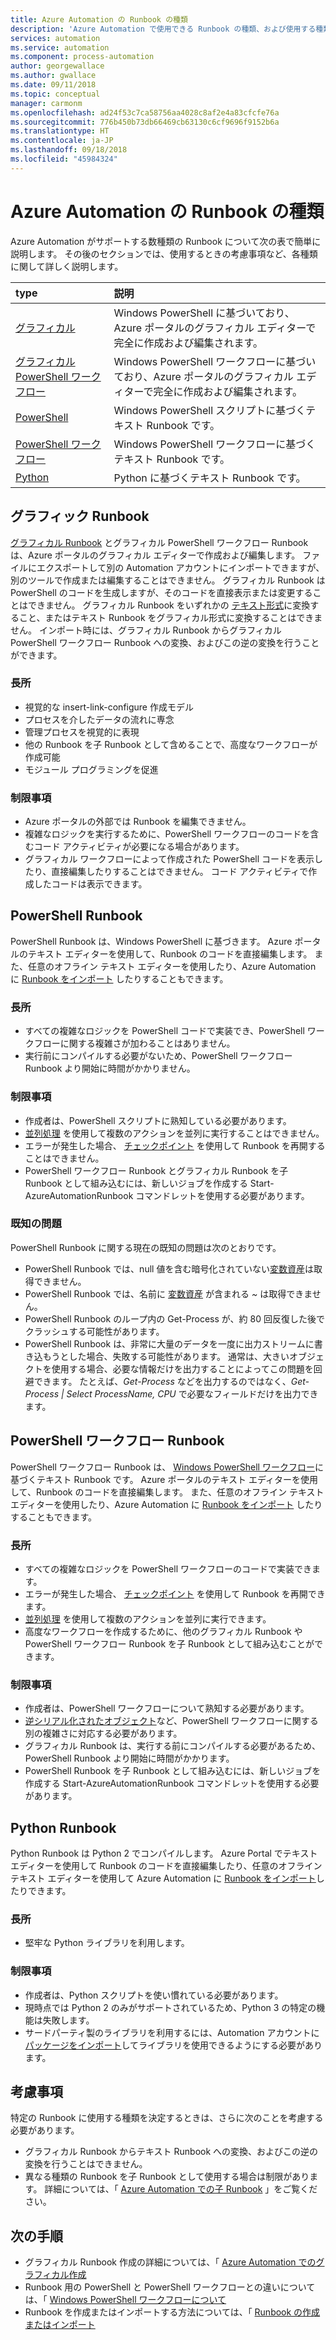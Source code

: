 ```yaml
---
title: Azure Automation の Runbook の種類
description: 'Azure Automation で使用できる Runbook の種類、および使用する種類を決定するときの考慮事項について説明します。 '
services: automation
ms.service: automation
ms.component: process-automation
author: georgewallace
ms.author: gwallace
ms.date: 09/11/2018
ms.topic: conceptual
manager: carmonm
ms.openlocfilehash: ad24f53c7ca58756aa4028c8af2e4a83cfcfe76a
ms.sourcegitcommit: 776b450b73db66469cb63130c6cf9696f9152b6a
ms.translationtype: HT
ms.contentlocale: ja-JP
ms.lasthandoff: 09/18/2018
ms.locfileid: "45984324"
---
```

# <a name="azure-automation-runbook-types"></a>Azure Automation の Runbook の種類

Azure Automation がサポートする数種類の Runbook について次の表で簡単に説明します。  その後のセクションでは、使用するときの考慮事項など、各種類に関して詳しく説明します。

| type | 説明 |
|:--- |:--- |
| [グラフィカル](#graphical-runbooks) |Windows PowerShell に基づいており、Azure ポータルのグラフィカル エディターで完全に作成および編集されます。 |
| [グラフィカル PowerShell ワークフロー](#graphical-runbooks) |Windows PowerShell ワークフローに基づいており、Azure ポータルのグラフィカル エディターで完全に作成および編集されます。 |
| [PowerShell](#powershell-runbooks) |Windows PowerShell スクリプトに基づくテキスト Runbook です。 |
| [PowerShell ワークフロー](#powershell-workflow-runbooks) |Windows PowerShell ワークフローに基づくテキスト Runbook です。 |
| [Python](#python-runbooks) |Python に基づくテキスト Runbook です。 |

## <a name="graphical-runbooks"></a>グラフィック Runbook

[グラフィカル Runbook](automation-runbook-types.md#graphical-runbooks) とグラフィカル PowerShell ワークフロー Runbookは、Azure ポータルのグラフィカル エディターで作成および編集します。  ファイルにエクスポートして別の Automation アカウントにインポートできますが、別のツールで作成または編集することはできません。  グラフィカル Runbook は PowerShell のコードを生成しますが、そのコードを直接表示または変更することはできません。 グラフィカル Runbook をいずれかの [テキスト形式](automation-runbook-types.md)に変換すること、またはテキスト Runbook をグラフィカル形式に変換することはできません。 インポート時には、グラフィカル Runbook からグラフィカル PowerShell ワークフロー Runbook への変換、およびこの逆の変換を行うことができます。

### <a name="advantages"></a>長所

* 視覚的な insert-link-configure 作成モデル  
* プロセスを介したデータの流れに専念  
* 管理プロセスを視覚的に表現  
* 他の Runbook を子 Runbook として含めることで、高度なワークフローが作成可能  
* モジュール プログラミングを促進  

### <a name="limitations"></a>制限事項

* Azure ポータルの外部では Runbook を編集できません。
* 複雑なロジックを実行するために、PowerShell ワークフローのコードを含むコード アクティビティが必要になる場合があります。
* グラフィカル ワークフローによって作成された PowerShell コードを表示したり、直接編集したりすることはできません。 コード アクティビティで作成したコードは表示できます。

## <a name="powershell-runbooks"></a>PowerShell Runbook

PowerShell Runbook は、Windows PowerShell に基づきます。  Azure ポータルのテキスト エディターを使用して、Runbook のコードを直接編集します。  また、任意のオフライン テキスト エディターを使用したり、Azure Automation に [Runbook をインポート](automation-creating-importing-runbook.md) したりすることもできます。

### <a name="advantages"></a>長所

* すべての複雑なロジックを PowerShell コードで実装でき、PowerShell ワークフローに関する複雑さが加わることはありません。
* 実行前にコンパイルする必要がないため、PowerShell ワークフロー Runbook より開始に時間がかかりません。

### <a name="limitations"></a>制限事項

* 作成者は、PowerShell スクリプトに熟知している必要があります。
* [並列処理](automation-powershell-workflow.md#parallel-processing) を使用して複数のアクションを並列に実行することはできません。
* エラーが発生した場合、 [チェックポイント](automation-powershell-workflow.md#checkpoints) を使用して Runbook を再開することはできません。
* PowerShell ワークフロー Runbook とグラフィカル Runbook を子 Runbook として組み込むには、新しいジョブを作成する Start-AzureAutomationRunbook コマンドレットを使用する必要があります。

### <a name="known-issues"></a>既知の問題

PowerShell Runbook に関する現在の既知の問題は次のとおりです。

* PowerShell Runbook では、null 値を含む暗号化されていない[変数資産](automation-variables.md)は取得できません。
* PowerShell Runbook では、名前に [変数資産](automation-variables.md) が含まれる *~* は取得できません。
* PowerShell Runbook のループ内の Get-Process が、約 80 回反復した後でクラッシュする可能性があります。
* PowerShell Runbook は、非常に大量のデータを一度に出力ストリームに書き込もうとした場合、失敗する可能性があります。   通常は、大きいオブジェクトを使用する場合、必要な情報だけを出力することによってこの問題を回避できます。  たとえば、*Get-Process* などを出力するのではなく、*Get-Process | Select ProcessName, CPU* で必要なフィールドだけを出力できます。

## <a name="powershell-workflow-runbooks"></a>PowerShell ワークフロー Runbook

PowerShell ワークフロー Runbook は、 [Windows PowerShell ワークフロー](automation-powershell-workflow.md)に基づくテキスト Runbook です。  Azure ポータルのテキスト エディターを使用して、Runbook のコードを直接編集します。  また、任意のオフライン テキスト エディターを使用したり、Azure Automation に [Runbook をインポート](automation-creating-importing-runbook.md) したりすることもできます。

### <a name="advantages"></a>長所

* すべての複雑なロジックを PowerShell ワークフローのコードで実装できます。
* エラーが発生した場合、 [チェックポイント](automation-powershell-workflow.md#checkpoints) を使用して Runbook を再開できます。
* [並列処理](automation-powershell-workflow.md#parallel-processing) を使用して複数のアクションを並列に実行できます。
* 高度なワークフローを作成するために、他のグラフィカル Runbook や PowerShell ワークフロー Runbook を子 Runbook として組み込むことができます。

### <a name="limitations"></a>制限事項

* 作成者は、PowerShell ワークフローについて熟知する必要があります。
* [逆シリアル化されたオブジェクト](automation-powershell-workflow.md#code-changes)など、PowerShell ワークフローに関する別の複雑さに対応する必要があります。
* グラフィカル Runbook は、実行する前にコンパイルする必要があるため、PowerShell Runbook より開始に時間がかかります。
* PowerShell Runbook を子 Runbook として組み込むには、新しいジョブを作成する Start-AzureAutomationRunbook コマンドレットを使用する必要があります。

## <a name="python-runbooks"></a>Python Runbook

Python Runbook は Python 2 でコンパイルします。  Azure Portal でテキスト エディターを使用して Runbook のコードを直接編集したり、任意のオフライン テキスト エディターを使用して Azure Automation に [Runbook をインポート](automation-creating-importing-runbook.md)したりできます。

### <a name="advantages"></a>長所

* 堅牢な Python ライブラリを利用します。

### <a name="limitations"></a>制限事項

* 作成者は、Python スクリプトを使い慣れている必要があります。
* 現時点では Python 2 のみがサポートされているため、Python 3 の特定の機能は失敗します。
* サードパーティ製のライブラリを利用するには、Automation アカウントに[パッケージをインポート](python-packages.md)してライブラリを使用できるようにする必要があります。

## <a name="considerations"></a>考慮事項

特定の Runbook に使用する種類を決定するときは、さらに次のことを考慮する必要があります。

* グラフィカル Runbook からテキスト Runbook への変換、およびこの逆の変換を行うことはできません。
* 異なる種類の Runbook を子 Runbook として使用する場合は制限があります。  詳細については、「 [Azure Automation での子 Runbook](automation-child-runbooks.md) 」をご覧ください。

## <a name="next-steps"></a>次の手順

* グラフィカル Runbook 作成の詳細については、「 [Azure Automation でのグラフィカル作成](automation-graphical-authoring-intro.md)
* Runbook 用の PowerShell と PowerShell ワークフローとの違いについては、「 [Windows PowerShell ワークフローについて](automation-powershell-workflow.md)
* Runbook を作成またはインポートする方法については、「 [Runbook の作成またはインポート](automation-creating-importing-runbook.md)
